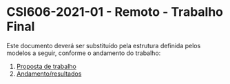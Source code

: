 # **CSI606-2021-01 - Remoto - Trabalho Final**

Este documento deverá ser substituído pela estrutura definida pelos modelos a seguir, conforme o andamento do trabalho:

1. [Proposta de trabalho](./01-proposal.md)
1. [Andamento/resultados](./02-final-version.md)
